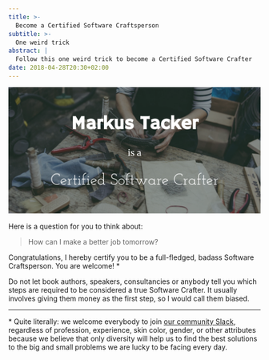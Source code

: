 ```yaml
---
title: >-
  Become a Certified Software Craftsperson
subtitle: >-
  One weird trick
abstract: |
  Follow this one weird trick to become a Certified Software Crafter
date: 2018-04-28T20:30+02:00
---
```


![Markus Tacker is a Certified Software Crafter](../media/become-a-certified-software-craftsperson.png)

Here is a question for you to think about:

> How can I make a better job tomorrow?

Congratulations, I hereby certify you to be a full-fledged, badass Software
Craftsperson. You are welcome! \*

Do not let book authors, speakers, consultancies or anybody tell you which steps
are required to be considered a true Software Crafter. It usually involves
giving them money as the first step, so I would call them biased.

---

\* Quite literally: we welcome everybody to join
[our community Slack](http://slack.softwarecrafters.org), regardless of
profession, experience, skin color, gender, or other attributes because we
believe that only diversity will help us to find the best solutions to the big
and small problems we are lucky to be facing every day.
